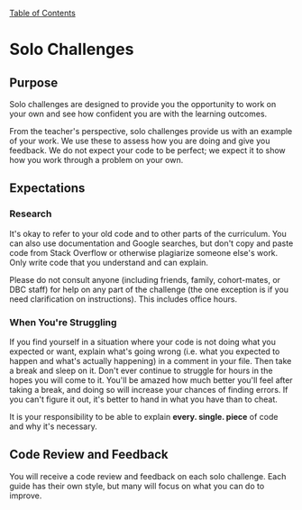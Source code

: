 [Table of Contents](README.md)

# Solo Challenges

## Purpose
Solo challenges are designed to provide you the opportunity to work on your own and see how confident you are with the learning outcomes.

From the teacher's perspective, solo challenges provide us with an example of your work. We use these to assess how you are doing and give you feedback. We do not expect your code to be perfect; we expect it to show how you work through a problem on your own.

## Expectations
### Research
It's okay to refer to your old code and to other parts of the curriculum. You can also use documentation and Google searches, but don't copy and paste code from Stack Overflow or otherwise plagiarize someone else's work. Only write code that you understand and can explain.

Please do not consult anyone (including friends, family, cohort-mates, or DBC staff) for help on any part of the challenge (the one exception is if you need clarification on instructions). This includes office hours.

### When You're Struggling
If you find yourself in a situation where your code is not doing what you expected or want, explain what's going wrong (i.e. what you expected to happen and what's actually happening) in a comment in your file. Then take a break and sleep on it. Don't ever continue to struggle for hours in the hopes you will come to it. You'll be amazed how much better you'll feel after taking a break, and doing so will increase your chances of finding errors. If you can't figure it out, it's better to hand in what you have than to cheat.

It is your responsibility to be able to explain **every. single. piece** of code and why it's necessary.

## Code Review and Feedback

You will receive a code review and feedback on each solo challenge. Each guide has their own style, but many will focus on what you can do to improve.
